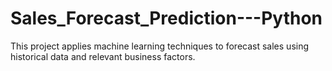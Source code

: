 # Sales_Forecast_Prediction---Python
This project applies machine learning techniques to forecast sales using historical data and relevant business factors.
